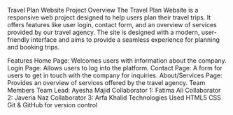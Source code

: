 Travel Plan Website
Project Overview
The Travel Plan Website is a responsive web project designed to help users plan their travel trips. It offers features like user login, contact form, and an overview of services provided by our travel agency. The site is designed with a modern, user-friendly interface and aims to provide a seamless experience for planning and booking trips.

Features
Home Page: Welcomes users with information about the company.
Login Page: Allows users to log into the platform.
Contact Page: A form for users to get in touch with the company for inquiries.
About/Services Page: Provides an overview of services offered by the travel agency.
Team Members
Team Lead: Ayesha Majid
Collaborator 1: Fatima Ali
Collaborator 2: Javeria Naz
Collaborator 3: Arfa Khalid
Technologies Used
HTML5
CSS
Git & GitHub for version control
